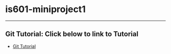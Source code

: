 # is601-miniproject1
---
## Git Tutorial: Click below to link to Tutorial
* [Git Tutorial](/gitflow.md)
